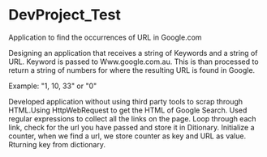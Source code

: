# DevProject_Test
Application to find the occurrences of URL in Google.com

Designing an application that receives a string of Keywords and a string of URL. Keyword is passed to Www.google.com.au. This is than processed to return a string of numbers for where the resulting URL is found in Google.

Example: "1, 10, 33" or "0"

Developed application without using third party tools to scrap through HTML.Using HttpWebRequest to get the HTML of Google Search.
Used regular expressions to collect all the links on the page.
Loop through each link, check for the url you have passed and store it in Ditionary.
Initialize a counter, when we find a url, we store counter as key and URL as value.
Rturning key from dictionary.

